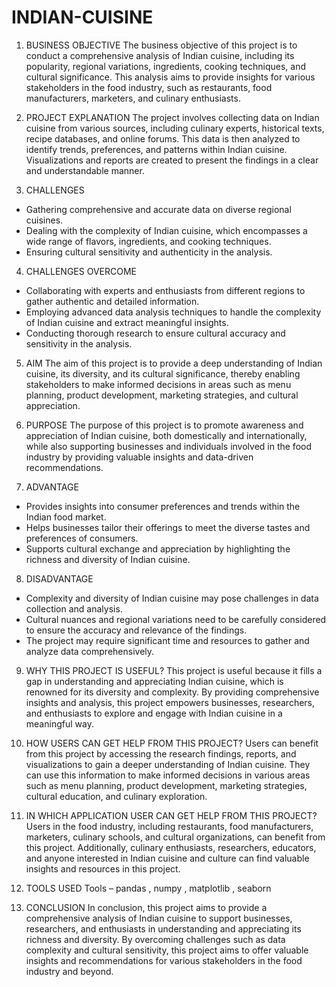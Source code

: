 # INDIAN-CUISINE

1. BUSINESS OBJECTIVE
The business objective of this project is to conduct a comprehensive analysis of Indian cuisine, including its popularity, regional variations, ingredients, cooking techniques, and cultural significance. This analysis aims to provide insights for various stakeholders in the food industry, such as restaurants, food manufacturers, marketers, and culinary enthusiasts.

2. PROJECT EXPLANATION
The project involves collecting data on Indian cuisine from various sources, including culinary experts, historical texts, recipe databases, and online forums. This data is then analyzed to identify trends, preferences, and patterns within Indian cuisine. Visualizations and reports are created to present the findings in a clear and understandable manner.

3. CHALLENGES
- Gathering comprehensive and accurate data on diverse regional cuisines.
- Dealing with the complexity of Indian cuisine, which encompasses a wide range of flavors, ingredients, and cooking techniques.
- Ensuring cultural sensitivity and authenticity in the analysis.

4. CHALLENGES OVERCOME
- Collaborating with experts and enthusiasts from different regions to gather authentic and detailed information.
- Employing advanced data analysis techniques to handle the complexity of Indian cuisine and extract meaningful insights.
- Conducting thorough research to ensure cultural accuracy and sensitivity in the analysis.

5. AIM
The aim of this project is to provide a deep understanding of Indian cuisine, its diversity, and its cultural significance, thereby enabling stakeholders to make informed decisions in areas such as menu planning, product development, marketing strategies, and cultural appreciation.

6. PURPOSE
The purpose of this project is to promote awareness and appreciation of Indian cuisine, both domestically and internationally, while also supporting businesses and individuals involved in the food industry by providing valuable insights and data-driven recommendations.

7. ADVANTAGE
- Provides insights into consumer preferences and trends within the Indian food market.
- Helps businesses tailor their offerings to meet the diverse tastes and preferences of consumers.
- Supports cultural exchange and appreciation by highlighting the richness and diversity of Indian cuisine.

8. DISADVANTAGE
- Complexity and diversity of Indian cuisine may pose challenges in data collection and analysis.
- Cultural nuances and regional variations need to be carefully considered to ensure the accuracy and relevance of the findings.
- The project may require significant time and resources to gather and analyze data comprehensively.

9. WHY THIS PROJECT IS USEFUL?
This project is useful because it fills a gap in understanding and appreciating Indian cuisine, which is renowned for its diversity and complexity. By providing comprehensive insights and analysis, this project empowers businesses, researchers, and enthusiasts to explore and engage with Indian cuisine in a meaningful way.

10. HOW USERS CAN GET HELP FROM THIS PROJECT?
Users can benefit from this project by accessing the research findings, reports, and visualizations to gain a deeper understanding of Indian cuisine. They can use this information to make informed decisions in various areas such as menu planning, product development, marketing strategies, cultural education, and culinary exploration.

11. IN WHICH APPLICATION USER CAN GET HELP FROM THIS PROJECT?
Users in the food industry, including restaurants, food manufacturers, marketers, culinary schools, and cultural organizations, can benefit from this project. Additionally, culinary enthusiasts, researchers, educators, and anyone interested in Indian cuisine and culture can find valuable insights and resources in this project.

12. TOOLS USED
Tools – pandas , numpy , matplotlib , seaborn
13. CONCLUSION
In conclusion, this project aims to provide a comprehensive analysis of Indian cuisine to support businesses, researchers, and enthusiasts in understanding and appreciating its richness and diversity. By overcoming challenges such as data complexity and cultural sensitivity, this project aims to offer valuable insights and recommendations for various stakeholders in the food industry and beyond.
